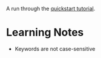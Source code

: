 A run through the [quickstart tutorial](https://www.gams.com/latest/docs/UG_TutorialQuickstart.html).

Learning Notes
==============

* Keywords are not case-sensitive

